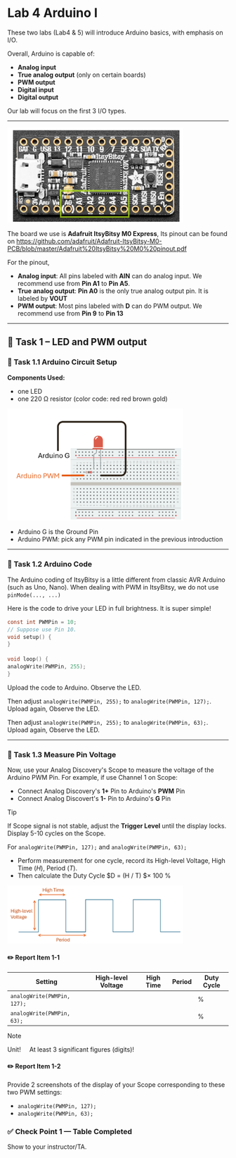 # Lab 4 Arduino I

These two labs (Lab4 & 5) will introduce Arduino basics, with emphasis on I/O.

Overall, Arduino is capable of:

* **Analog input** 
* **True analog output** (only on certain boards)
* **PWM output** 
* **Digital input**
* **Digital output**

Our lab will focus on the first 3 I/O types.

----------
<img src="Pic/m0pic.png" width="400">

The board we use is **Adafruit ItsyBitsy M0 Express**,
Its pinout can be found on 
https://github.com/adafruit/Adafruit-ItsyBitsy-M0-PCB/blob/master/Adafruit%20ItsyBitsy%20M0%20pinout.pdf 

For the pinout,

* **Analog input**: All pins labeled with **AIN** can do analog input. We recommend use from **Pin A1** to **Pin A5**.
* **True analog output**: **Pin A0** is the only true analog output pin. It is labeled by **VOUT**
* **PWM output**: Most pins labeled with **D** can do PWM output. We recommend use from **Pin 9** to **Pin 13** 

----
## :dart: Task 1 – LED and PWM output
### 📌 Task 1.1 Arduino Circuit Setup
**Components Used:**
* one LED
* one 220 Ω resistor (color code: red red brown gold)

<img src="Pic/ledplace.png" width="400">

* Arduino G is the Ground Pin
* Arduino PWM: pick any PWM pin indicated in the previous introduction 

---------

### 📌 Task 1.2 Arduino Code
The Arduino coding of ItsyBitsy is a little different from classic AVR Arduino (such as Uno,
Nano). When dealing with PWM in ItsyBitsy, we do not use ```pinMode(..., ...)```

Here is the code to drive your LED in full brightness. It is super simple!
```c
const int PWMPin = 10;
// Suppose use Pin 10.
void setup() {
}

void loop() {
analogWrite(PWMPin, 255);
}
```
Upload the code to Arduino. Observe the LED.

Then adjust ```analogWrite(PWMPin, 255);``` to ```analogWrite(PWMPin, 127);```. Upload again, Observe the LED.

Then adjust ```analogWrite(PWMPin, 255);``` to ```analogWrite(PWMPin, 63);```. Upload again, Observe the LED.

----
### 📌 Task 1.3 Measure Pin Voltage
Now, use your Analog Discovery's Scope to measure the voltage of the Arduino PWM Pin. For example, if use Channel 1 on Scope:
* Connect Analog Discovery's **1+** Pin to Arduino's **PWM** Pin
* Connect Analog Discovert's **1-** Pin to Arduino's **G** Pin

> [!TIP]
> If Scope signal is not stable, adjust the **Trigger Level** until the display locks.  
> Display 5-10 cycles on the Scope.

For ```analogWrite(PWMPin, 127);``` and ```analogWrite(PWMPin, 63);``` 
* Perform measurement for one cycle, record its High-level Voltage, High Time ($H$), Period ($T$).
* Then calculate the Duty Cycle $D = (H / T) $× 100 %
  
<img src="Pic/pwmmeasure.png" width="400">

#### :pencil2:  Report Item 1-1

| Setting | High-level Voltage | High Time  | Period | Duty Cycle |
| ------- | ------- | ------- |  ------- |  ------- | 
| ```analogWrite(PWMPin, 127);```      |                               |                    |                    |          %    |
| ```analogWrite(PWMPin, 63);```       |                               |                    |                     |        %     |

> [!NOTE]
> Unit!&nbsp;&nbsp;&nbsp;&nbsp; At least 3 significant figures (digits)!
 

#### :pencil2:  Report Item 1-2

Provide 2 screenshots of the display of your Scope corresponding to these two PWM settings:
* ```analogWrite(PWMPin, 127);```
* ```analogWrite(PWMPin, 63);```

### ✅ Check Point 1 — Table Completed

Show to your instructor/TA.






